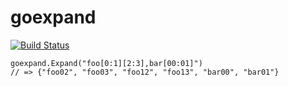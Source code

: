 # goexpand

[![Build Status](https://travis-ci.org/takebayashi/goexpand.svg?branch=master)](https://travis-ci.org/takebayashi/goexpand)

```:go
goexpand.Expand("foo[0:1][2:3],bar[00:01]")
// => {"foo02", "foo03", "foo12", "foo13", "bar00", "bar01"}
```
